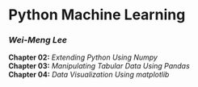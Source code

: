 # Python Machine Learning
### _Wei-Meng Lee_

__Chapter 02:__ _Extending Python Using Numpy_  
__Chapter 03:__ _Manipulating Tabular Data Using Pandas_  
__Chapter 04:__ _Data Visualization Using matplotlib_  
